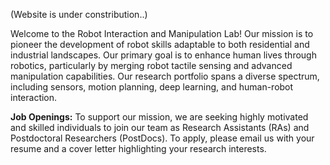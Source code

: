 ---
---
(Website is under constribution..)

Welcome to the Robot Interaction and Manipulation Lab! Our mission is to pioneer the development of robot skills adaptable to both residential and industrial landscapes. Our primary goal is to enhance human lives through robotics, particularly by merging robot tactile sensing and advanced manipulation capabilities. Our research portfolio spans a diverse spectrum, including sensors, motion planning, deep learning, and human-robot interaction.

**Job Openings:** To support our mission, we are seeking highly motivated and skilled individuals to join our team as Research Assistants (RAs) and Postdoctoral Researchers (PostDocs). To apply, please email us with your resume and a cover letter highlighting your research interests.

